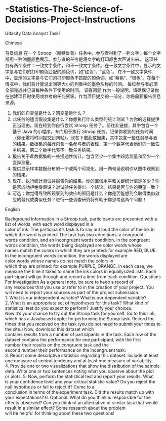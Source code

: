 # -Statistics-The-Science-of-Decisions-Project-Instructions
Udacity Data Analyst Task1 

Chinese

背景信息
在一个 Stroop （斯特鲁普）任务中，参与者得到了一列文字，每个文字都用一种油墨颜色展示。参与者的任务是将文字的打印颜色大声说出来。
这项任务有两个条件：一致文字条件，和不一致文字条件。在一致文字条件中，显示的文字是与它们的打印颜色匹配的颜色词，如“红色”、“蓝色”。
在不一致文字条件中，显示的文字是与它们的打印颜色不匹配的颜色词，如“紫色”、“橙色”。在每个情况中，我们将计量说出同等大小的列表中的墨色名称的时间。
每位参与者必须全部完成并记录每种条件下使用的时间。
调查问题
作为一般说明，请确保记录你在创建项目时使用或参考的任何资源。作为项目提交的一部分，你将需要报告信息来源。

1.	我们的自变量是什么？因变量是什么？
2.	此任务的适当假设集是什么？你想执行什么类型的统计测试？为你的选择提供正当理由。现在轮到你自行尝试 Stroop 任务了。前往此链接，其中包含一个基于 Java 的小程序，专门用于执行 Stroop 任务。记录你收到的任务时间（你无需将时间提交到网站）。现在下载此数据集，其中包含一些任务参与者的结果。数据集的每行包含一名参与者的表现，第一个数字代表他们的一致任务结果，第二个数字代表不一致任务结果。
3.	报告关于此数据集的一些描述性统计。包含至少一个集中趋势测量和至少一个变异测量。
4.	提供显示样本数据分布的一个或两个可视化。用一两句话说明你从图中观察到的结果。
5.	现在，执行统计测试并报告你的结果。你的置信水平和关键统计值是多少？你是否成功拒绝零假设？对试验任务得出一个结论。结果是否与你的期望一致？
6.	可选：你觉得导致所观察到的效应的原因是什么？你是否能想到会取得类似效应的替代或类似任务？进行一些调查研究将有助于你思考这两个问题！


English

Background Information
In a Stroop task, participants are presented with a list of words, with each word displayed in a
color of ink. The participant’s task is to say out loud the color of the ink in which the word is
printed. The task has two conditions: a congruent words condition, and an incongruent words
condition. In the congruent words condition, the words being displayed are color words whose
names match the colors in which they are printed: for example RED, BLUE. In the incongruent
words condition, the words displayed are color words whose names do not match the colors in
which they are printed: for example PURPLE, ORANGE. In each case, we measure the time it
takes to name the ink colors in equally­sized lists. Each participant will go through and record a
time from each condition.
Questions For Investigation
As a general note, be sure to keep a record of any resources that you use or refer to in the
creation of your project. You will need to report your sources as part of the project submission.
1. What is our independent variable? What is our dependent variable?
2. What is an appropriate set of hypotheses for this task? What kind of statistical test do you
expect to perform? Justify your choices.
Now it’s your chance to try out the Stroop task for yourself. Go to this link, which has a
Java­based applet for performing the Stroop task. Record the times that you received on the
task (you do not need to submit your times to the site.) Now, download this dataset which
contains results from a number of participants in the task. Each row of the dataset contains the
performance for one participant, with the first number their results on the congruent task and the
second number their performance on the incongruent task.
3. Report some descriptive statistics regarding this dataset. Include at least one measure of
central tendency and at least one measure of variability.
4. Provide one or two visualizations that show the distribution of the sample data. Write one or
two sentences noting what you observe about the plot or plots.
5. Now, perform the statistical test and report your results. What is your confidence level and
your critical statistic value? Do you reject the null hypothesis or fail to reject it? Come to a
conclusion in terms of the experiment task. Did the results match up with your expectations?
6. Optional: What do you think is responsible for the effects observed? Can you think of an
alternative or similar task that would result in a similar effect? Some research about the problem
will be helpful for thinking about these two questions!
